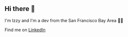 ## Hi there 👋
I'm Izzy and I'm a dev from the San Francisco Bay Area 🧝‍♀️

Find me on [LinkedIn](https://www.linkedin.com/in/izzy-handkammer-6a7a7b177/)
